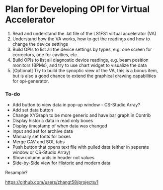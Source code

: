 # Plan for Developing OPI for Virtual Accelerator

1. Read and understand the .lat file of the LS1FS1 virtual accelerator (VA)
2. Understand how the VA works, how to get the readings and how to change the device settings
3. Build OPIs to list all the device settings by types, e.g. one screen for correctors, one for cavities, etc.
4. Build OPIs to list all diagnostic device readings, e.g. beam position monitors (BPMs), and try to use chart widget to visualize the data
5. [Optional] Try to build the synoptic view of the VA, this is a bonus item, but is also a good chance to extend the graphical drawing capabilities for opi-generator.

### To-do

- Add button to view data in pop-up window - CS-Studio Array?
- Add set data button
- Change XYGraph to be more generic and have bar graph in Contrib
- Display historic data in read only boxes
- Display timestamp of when data was changed
- Input and set for archive data
- Manually set fonts for boxes
- Merge CAV and SOL tabs
- Push button that opens text file with pulled data (either in seperate window or CS-Studio Array)
- Show column units in header not values
- Side-by-Side view for Historic and modern data

Resample?

https://github.com/users/zhangt58/projects/1
